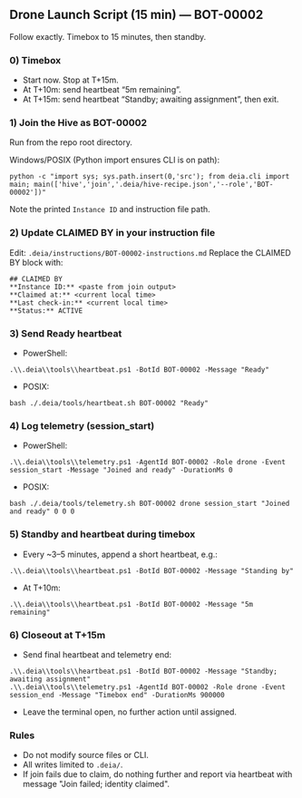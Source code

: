 ## Drone Launch Script (15 min) — BOT-00002

Follow exactly. Timebox to 15 minutes, then standby.

### 0) Timebox
- Start now. Stop at T+15m.
- At T+10m: send heartbeat “5m remaining”.
- At T+15m: send heartbeat “Standby; awaiting assignment”, then exit.

### 1) Join the Hive as BOT-00002
Run from the repo root directory.

Windows/POSIX (Python import ensures CLI is on path):
```
python -c "import sys; sys.path.insert(0,'src'); from deia.cli import main; main(['hive','join','.deia/hive-recipe.json','--role','BOT-00002'])"
```
Note the printed `Instance ID` and instruction file path.

### 2) Update CLAIMED BY in your instruction file
Edit: `.deia/instructions/BOT-00002-instructions.md`
Replace the CLAIMED BY block with:
```
## CLAIMED BY
**Instance ID:** <paste from join output>
**Claimed at:** <current local time>
**Last check-in:** <current local time>
**Status:** ACTIVE
```

### 3) Send Ready heartbeat
- PowerShell:
```
.\\.deia\\tools\\heartbeat.ps1 -BotId BOT-00002 -Message "Ready"
```
- POSIX:
```
bash ./.deia/tools/heartbeat.sh BOT-00002 "Ready"
```

### 4) Log telemetry (session_start)
- PowerShell:
```
.\\.deia\\tools\\telemetry.ps1 -AgentId BOT-00002 -Role drone -Event session_start -Message "Joined and ready" -DurationMs 0
```
- POSIX:
```
bash ./.deia/tools/telemetry.sh BOT-00002 drone session_start "Joined and ready" 0 0 0
```

### 5) Standby and heartbeat during timebox
- Every ~3–5 minutes, append a short heartbeat, e.g.:
```
.\\.deia\\tools\\heartbeat.ps1 -BotId BOT-00002 -Message "Standing by"
```
- At T+10m:
```
.\\.deia\\tools\\heartbeat.ps1 -BotId BOT-00002 -Message "5m remaining"
```

### 6) Closeout at T+15m
- Send final heartbeat and telemetry end:
```
.\\.deia\\tools\\heartbeat.ps1 -BotId BOT-00002 -Message "Standby; awaiting assignment"
.\\.deia\\tools\\telemetry.ps1 -AgentId BOT-00002 -Role drone -Event session_end -Message "Timebox end" -DurationMs 900000
```
- Leave the terminal open, no further action until assigned.

### Rules
- Do not modify source files or CLI.
- All writes limited to `.deia/`.
- If join fails due to claim, do nothing further and report via heartbeat with message "Join failed; identity claimed".
